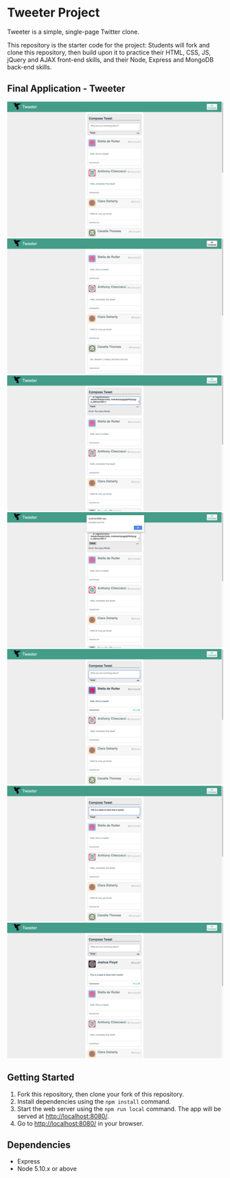 # Tweeter Project

Tweeter is a simple, single-page Twitter clone.

This repository is the starter code for the project: Students will fork and clone this repository, then build upon it to practice their HTML, CSS, JS, jQuery and AJAX front-end skills, and their Node, Express and MongoDB back-end skills.

## Final Application - Tweeter 
!["Screenshot of landing page"](https://github.com/Sherlaine/tweeter/blob/master/assets/Screenshots/1.%20Landing%20page.png)
!["Screenshot of press the compose button"](https://github.com/Sherlaine/tweeter/blob/master/assets/Screenshots/2.%20Press%20the%20compose%20button.png)
!["Screenshot of too many words"](https://github.com/Sherlaine/tweeter/blob/master/assets/Screenshots/3.%20Too%20many%20words.png)
!["Screenshot of execeeded word limit alert"](https://github.com/Sherlaine/tweeter/blob/master/assets/Screenshots/4.%20Exceeded%20word%20limit%20alert.png)
!["Screenshot of hover favicons"](https://github.com/Sherlaine/tweeter/blob/master/assets/Screenshots/5.%20Hover%20Favicons.png)
!["Screenshot of compose tweet"](https://github.com/Sherlaine/tweeter/blob/master/assets/Screenshots/6.%20Compose%20Tweet.png)
!["Screenshot of tweet sent"](https://github.com/Sherlaine/tweeter/blob/master/assets/Screenshots/7.%20Tweet%20sent.png)

## Getting Started

1. Fork this repository, then clone your fork of this repository.
2. Install dependencies using the `npm install` command.
3. Start the web server using the `npm run local` command. The app will be served at <http://localhost:8080/>.
4. Go to <http://localhost:8080/> in your browser.

## Dependencies

- Express
- Node 5.10.x or above

